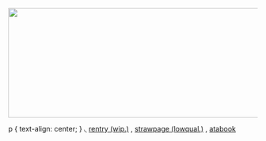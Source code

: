 <p align="center">
  <img width="756" height="223" src="https://media.discordapp.net/attachments/1359212029117861979/1365953235575377950/Untitled166_20250427152958.png?ex=680f2e95&is=680ddd15&hm=57b3df9ac7d731d02607bb55791f3f2ab20ecfb6dd7d67e86ef5209bedcb97bf&=&format=webp&quality=lossless">
</p>
p {
  text-align: center;
} ◟ <a href="https://rentry.co/bonvoyageishmael">rentry (wip.)</a> , <a href="https://rodmael.straw.page">strawpage (lowqual.)</a> , <a href="https://bonvoyageishmael.atabook.org/">atabook</a> 
